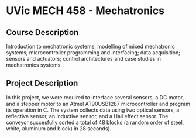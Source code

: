 # UVic MECH 458 - Mechatronics

## Course Description
Introduction to mechatronic systems; modelling of mixed mechatronic systems; 
microcontroller programming and interfacing; data acquisition; sensors and actuators; 
control architectures and case studies in mechatronics systems.

## Project Description
In this project, we were required to interface several sensors, a DC motor, and a stepper 
motor to an Atmel AT90USB1287 microcontroller and program its operation in C. The system 
collects data using two optical sensors, a reflective sensor, an inductive sensor, and a Hall 
effect sensor.  The conveyor succesfully sorted a total of 48 blocks (a random order of steel, 
white, aluminum and block) in 28 seconds).
